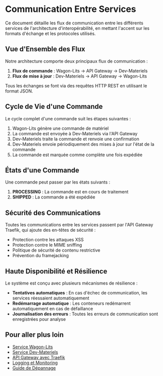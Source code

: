 # Communication Entre Services

Ce document détaille les flux de communication entre les différents services de l'architecture d'interopérabilité, en mettant l'accent sur les formats d'échange et les protocoles utilisés.

## Vue d'Ensemble des Flux

Notre architecture comporte deux principaux flux de communication :

1. **Flux de commande** : Wagon-Lits → API Gateway → Dev-Materiels
2. **Flux de mise à jour** : Dev-Materiels → API Gateway → Wagon-Lits

Tous les échanges se font via des requêtes HTTP REST en utilisant le format JSON.

## Cycle de Vie d'une Commande

Le cycle complet d'une commande suit les étapes suivantes :

1. Wagon-Lits génère une commande de matériel
2. La commande est envoyée à Dev-Materiels via l'API Gateway
3. Dev-Materiels traite la commande et renvoie une confirmation
4. Dev-Materiels envoie périodiquement des mises à jour sur l'état de la commande
5. La commande est marquée comme complète une fois expédiée

## États d'une Commande

Une commande peut passer par les états suivants :

1. **PROCESSING** : La commande est en cours de traitement
2. **SHIPPED** : La commande a été expédiée

## Sécurité des Communications

Toutes les communications entre les services passent par l'API Gateway Traefik, qui ajoute des en-têtes de sécurité :

- Protection contre les attaques XSS
- Protection contre le MIME sniffing
- Politique de sécurité de contenu restrictive
- Prévention du framejacking

## Haute Disponibilité et Résilience

Le système est conçu avec plusieurs mécanismes de résilience :

- **Tentatives automatiques** : En cas d'échec de communication, les services réessaient automatiquement
- **Redémarrage automatique** : Les conteneurs redémarrent automatiquement en cas de défaillance
- **Journalisation des erreurs** : Toutes les erreurs de communication sont enregistrées pour analyse

## Pour aller plus loin

- [Service Wagon-Lits](service-wagon-lits.md)
- [Service Dev-Materiels](service-dev-materiels.md)
- [API Gateway avec Traefik](api-gateway.md)
- [Logging et Monitoring](logging-monitoring.md)
- [Guide de Dépannage](depannage.md)